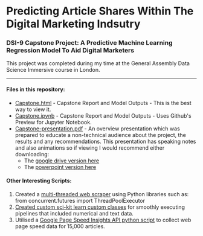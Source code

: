# Predicting Article Shares Within The Digital Marketing Indsutry

### DSI-9 Capstone Project: A Predictive Machine Learning Regression Model To Aid Digital Marketers

This project was completed during my time at the General Assembly Data Science Immersive course in London.

- - - -

#### Files in this repository:

* [Capstone.html](https://jamesaphoenix.github.io/Capstone_Project_Predicting_Article_Shares/Capstone_Final_Report.html) - Capstone Report and Model Outputs - This is the best way to view it.
* [Capstone.ipynb](/docs/Capstone_Final_Report.ipynb) - Capstone Report and Model Outputs - Uses Github's Preview for Jupyter Notebook. 
* [Capstone-presentation.pdf](/docs/Final_Capstone_Presentation.pdf) - An overview presentation which was prepared to educate a non-technical audience about the project, the results and any recommendations. This presentation has speaking notes and also animations so if viewing I would recommend either downloading:
  * The [google drive version here](https://docs.google.com/presentation/d/1Hudv0TvJ6jp7txaUcfAKBlN_rDH0PgFqPK1Udow8D3s/edit?usp=sharing')
  * The [powerpoint version here](/docs/Capstone_Presentation.pptx)


#### Other Interesting Scripts:

 1. Created a [multi-threaded web scraper](/Web_Crawlers/Multi_Thread_Article_Scraper.ipynb) using Python libraries such as: from concurrent.futures import ThreadPoolExecutor 
 2. [Created custom sci-kit learn custom classes](https://github.com/jamesaphoenix/Custom_Sci-kit_Learn_Classes) for smoothly executing pipelines that included numerical and text data. 
 3. Utilised a [Google Page Speed Insights API python script](/Data-Google_Page_Speed_Insights/Google_Page_Speed_Insights.py.ipynb) to collect web page speed data for 15,000 articles.
